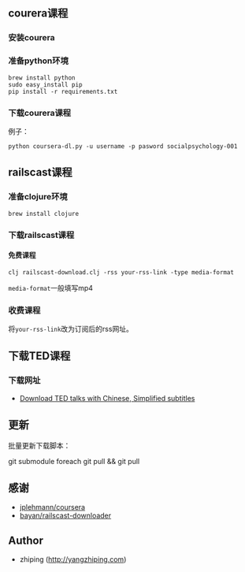 
## courera课程

### 安装courera

### 准备python环境

	brew install python
	sudo easy_install pip
	pip install -r requirements.txt

### 下载courera课程

例子：

	python coursera-dl.py -u username -p pasword socialpsychology-001


## railscast课程

### 准备clojure环境

	brew install clojure


### 下载railscast课程

#### 免费课程

	clj railscast-download.clj -rss your-rss-link -type media-format


`media-format`一般填写mp4

### 收费课程

将`your-rss-link`改为订阅后的rss网址。

## 下载TED课程

### 下载网址

* [Download TED talks with Chinese, Simplified subtitles](http://metated.petarmaric.com/download.zh-cn.html)

## 更新

批量更新下载脚本：

git submodule foreach git pull && git pull

## 感谢

* [jplehmann/coursera](https://github.com/jplehmann/coursera)
* [bayan/railscast-downloader](https://github.com/bayan/railscast-downloader)


## Author

* zhiping (<http://yangzhiping.com>)